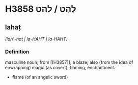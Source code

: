 # H3858 לַהַט / להט

## lahaṭ

_(lah'-hat | la-HAHT | la-HAHT)_

### Definition

masculine noun; from [[H3857]]; a blaze; also (from the idea of enwrapping) magic (as covert); flaming, enchantment.

- flame (of an angelic sword)
